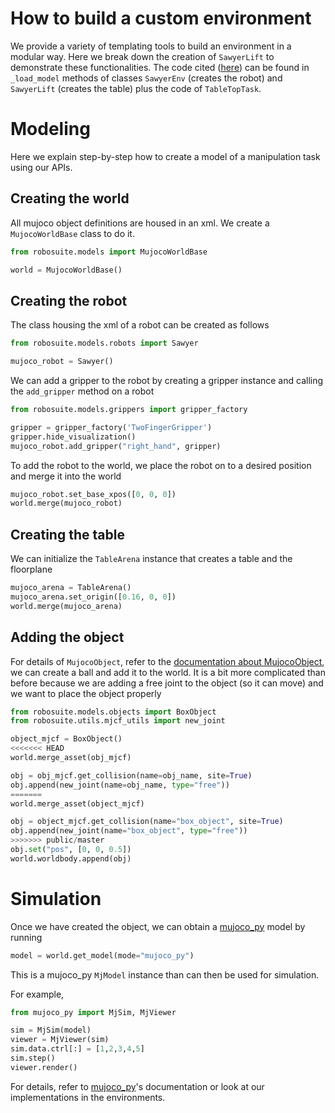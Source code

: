 # How to build a custom environment

We provide a variety of templating tools to build an environment in a modular way. Here we break down the creation of `SawyerLift` to demonstrate these functionalities. The code cited ([here](../robosuite/environments/sawyer_lift.py#L138)) can be found in `_load_model` methods of classes `SawyerEnv` (creates the robot) and `SawyerLift` (creates the table) plus the code of `TableTopTask`.

# Modeling
Here we explain step-by-step how to create a model of a manipulation task using our APIs.

## Creating the world
All mujoco object definitions are housed in an xml. We create a `MujocoWorldBase` class to do it.
```python
from robosuite.models import MujocoWorldBase

world = MujocoWorldBase()
```

## Creating the robot
The class housing the xml of a robot can be created as follows
```python
from robosuite.models.robots import Sawyer

mujoco_robot = Sawyer()
```

We can add a gripper to the robot by creating a gripper instance and calling the `add_gripper` method on a robot
```python
from robosuite.models.grippers import gripper_factory

gripper = gripper_factory('TwoFingerGripper')
gripper.hide_visualization()
mujoco_robot.add_gripper("right_hand", gripper)
```

To add the robot to the world, we place the robot on to a desired position and merge it into the world
```python
mujoco_robot.set_base_xpos([0, 0, 0])
world.merge(mujoco_robot)
```

## Creating the table
We can initialize the `TableArena` instance that creates a table and the floorplane
```python
mujoco_arena = TableArena()
mujoco_arena.set_origin([0.16, 0, 0])
world.merge(mujoco_arena)
```

## Adding the object
For details of `MujocoObject`, refer to the [documentation about MujocoObject](objects.md), we can create a ball and add it to the world. It is a bit more complicated than before because we are adding a free joint to the object (so it can move) and we want to place the object properly
```python
from robosuite.models.objects import BoxObject
from robosuite.utils.mjcf_utils import new_joint

object_mjcf = BoxObject()
<<<<<<< HEAD
world.merge_asset(obj_mjcf)

obj = obj_mjcf.get_collision(name=obj_name, site=True)
obj.append(new_joint(name=obj_name, type="free"))
=======
world.merge_asset(object_mjcf)

obj = object_mjcf.get_collision(name="box_object", site=True)
obj.append(new_joint(name="box_object", type="free"))
>>>>>>> public/master
obj.set("pos", [0, 0, 0.5])
world.worldbody.append(obj)
```

# Simulation
Once we have created the object, we can obtain a [mujoco_py](https://github.com/openai/mujoco-py) model by running
```python
model = world.get_model(mode="mujoco_py")
```
This is a mujoco_py `MjModel` instance than can then be used for simulation.

For example, 
```python
from mujoco_py import MjSim, MjViewer

sim = MjSim(model)
viewer = MjViewer(sim)
sim.data.ctrl[:] = [1,2,3,4,5]
sim.step()
viewer.render()
```

For details, refer to [mujoco_py](https://github.com/openai/mujoco-py)'s documentation or look at our implementations in the environments.
